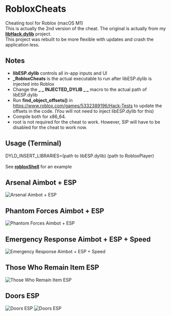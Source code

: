 # RobloxCheats
Cheating tool for Roblox (macOS M1)<br>
This is actually the 2nd version of the cheat. The original is actually from my [<b>libHack.dylib</b>](https://github.com/notahacker8/libHack) project.<br>
This project was rebuilt to be more flexible with updates and crash the application less.<br>

## Notes
 - <b>libESP.dylib</b> controls all in-app inputs and UI
  - <b>_RobloxCheats</b> is the actual executable to run after libESP.dylib is injected into Roblox
 - Change the <b>_ _ INJECTED_DYLIB _ _</b> macro to the actual path of libESP.dylib
 - Run <b>find_object_offsets()</b> in https://www.roblox.com/games/5332389196/Hack-Tests to update the offsets in the code. (You will not need to inject libESP.dylib for this)
 - Compile both for x86_64.
 - root is not required for the cheat to work. However, SIP will have to be disabled for the cheat to work now.

## Usage (Terminal)
DYLD_INSERT_LIBRARIES=(path to libESP.dylib) (path to RobloxPlayer) <br> <br>
See [<b>robloxShell</b>](https://github.com/notahacker8/RobloxCheats/blob/main/robloxShell) for an example<br>

## Arsenal Aimbot + ESP
![Arsenal Aimbot + ESP](https://github.com/notahacker8/RobloxCheats/blob/main/RobloxCheats-Images/Arsenal-Aimbot-ESP.png)

## Phantom Forces Aimbot + ESP
![Phantom Forces Aimbot + ESP](https://github.com/notahacker8/RobloxCheats/blob/main/RobloxCheats-Images/Phantom-Forces-Aimbot-ESP.png)

## Emergency Response Aimbot + ESP + Speed
![Emergency Response Aimbot + ESP + Speed](https://github.com/notahacker8/RobloxCheats/blob/main/RobloxCheats-Images/Emergency-Response-Aimbot-ESP-Speed.png)

## Those Who Remain Item ESP
![Those Who Remain Item ESP](https://github.com/notahacker8/RobloxCheats/blob/main/RobloxCheats-Images/Those-Who-Remain-Item-ESP.png)

## Doors ESP
![Doors ESP](https://github.com/notahacker8/RobloxCheats/blob/main/RobloxCheats-Images/Doors-ESP.png)
![Doors ESP](https://github.com/notahacker8/RobloxCheats/blob/main/RobloxCheats-Images/Doors-ESP-2.png)
